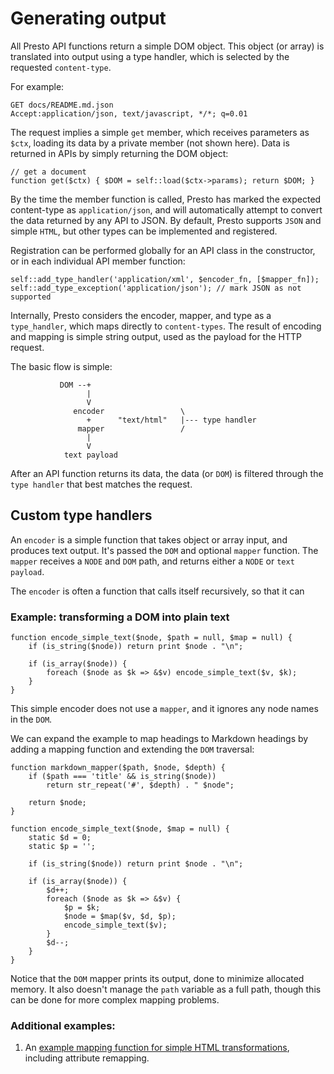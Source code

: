 Generating output
==================

All Presto API functions return a simple DOM object. This object (or array) is translated into output using a type handler, which is selected by the requested `content-type`.

For example:

	GET docs/README.md.json
	Accept:application/json, text/javascript, */*; q=0.01

The request implies a simple `get` member, which receives parameters as `$ctx`, loading its data by a private member (not shown here). Data is returned in APIs by simply returning the DOM object:

	// get a document
	function get($ctx) { $DOM = self::load($ctx->params); return $DOM; }
	
By the time the member function is called, Presto has marked the expected content-type as `application/json`, and will automatically attempt to convert the data returned by any API to JSON. By default, Presto supports `JSON` and simple `HTML`, but other types can be implemented and registered.

	
Registration can be performed globally for an API class in the constructor, or in each individual API member function:

	self::add_type_handler('application/xml', $encoder_fn, [$mapper_fn]);
	self::add_type_exception('application/json'); // mark JSON as not supported

Internally, Presto considers the encoder, mapper, and type as a `type_handler`, which maps directly to `content-types`. The result of encoding and mapping is simple string output, used as the payload for the HTTP request.


The basic flow is simple:

	           DOM --+
	                 |
	                 V
	              encoder                 \
	                 +      "text/html"   |--- type handler  
	               mapper                 /
	                 |
	                 V
	            text payload


After an API function returns its data, the data (or `DOM`) is filtered through the `type handler` that best matches the request.


## Custom type handlers

An `encoder` is a simple function that takes object or array input, and produces text output. It's passed the `DOM` and optional `mapper` function. The `mapper` receives a `NODE` and `DOM` path, and returns either a `NODE` or `text payload`.

The `encoder` is often a function that calls itself recursively, so that it can 

### Example: transforming a DOM into plain text

	function encode_simple_text($node, $path = null, $map = null) {		
		if (is_string($node)) return print $node . "\n";
		
		if (is_array($node)) {
			foreach ($node as $k => &$v) encode_simple_text($v, $k);
		}
	}

This simple encoder does not use a `mapper`, and it ignores any node names in the `DOM`.

We can expand the example to map headings to Markdown headings by adding a mapping function and extending the `DOM` traversal:


	function markdown_mapper($path, $node, $depth) {
		if ($path === 'title' && is_string($node)) 
			return str_repeat('#', $depth) . " $node";
	
		return $node;
	}
	
	function encode_simple_text($node, $map = null) {
		static $d = 0;
		static $p = '';
		
		if (is_string($node)) return print $node . "\n";
		
		if (is_array($node)) {
			$d++;
			foreach ($node as $k => &$v) {
				$p = $k;
				$node = $map($v, $d, $p);				
				encode_simple_text($v);
			}
			$d--;
		}
	}

Notice that the `DOM` mapper prints its output, done to minimize allocated memory. It also doesn't manage the `path` variable as a full path, though this can be done for more complex mapping problems.


### Additional examples:

1. An [example mapping function for simple HTML transformations](https://gist.github.com/2589593), including attribute remapping.
